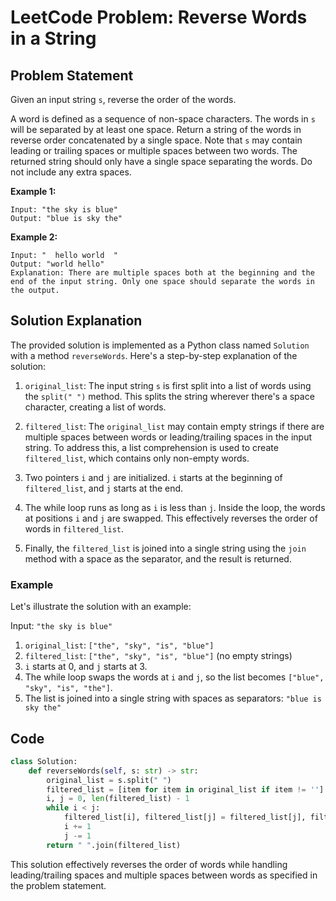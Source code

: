 # LeetCode Problem: Reverse Words in a String

## Problem Statement

Given an input string `s`, reverse the order of the words.

A word is defined as a sequence of non-space characters. The words in `s` will be separated by at least one space. Return a string of the words in reverse order concatenated by a single space. Note that `s` may contain leading or trailing spaces or multiple spaces between two words. The returned string should only have a single space separating the words. Do not include any extra spaces.

**Example 1:**
```
Input: "the sky is blue"
Output: "blue is sky the"
```

**Example 2:**
```
Input: "  hello world  "
Output: "world hello"
Explanation: There are multiple spaces both at the beginning and the end of the input string. Only one space should separate the words in the output.
```

## Solution Explanation

The provided solution is implemented as a Python class named `Solution` with a method `reverseWords`. Here's a step-by-step explanation of the solution:

1. `original_list`: The input string `s` is first split into a list of words using the `split(" ")` method. This splits the string wherever there's a space character, creating a list of words.

2. `filtered_list`: The `original_list` may contain empty strings if there are multiple spaces between words or leading/trailing spaces in the input string. To address this, a list comprehension is used to create `filtered_list`, which contains only non-empty words.

3. Two pointers `i` and `j` are initialized. `i` starts at the beginning of `filtered_list`, and `j` starts at the end.

4. The while loop runs as long as `i` is less than `j`. Inside the loop, the words at positions `i` and `j` are swapped. This effectively reverses the order of words in `filtered_list`.

5. Finally, the `filtered_list` is joined into a single string using the `join` method with a space as the separator, and the result is returned.

### Example

Let's illustrate the solution with an example:

Input: `"the sky is blue"`

1. `original_list`: `["the", "sky", "is", "blue"]`
2. `filtered_list`: `["the", "sky", "is", "blue"]` (no empty strings)
3. `i` starts at 0, and `j` starts at 3.
4. The while loop swaps the words at `i` and `j`, so the list becomes `["blue", "sky", "is", "the"]`.
5. The list is joined into a single string with spaces as separators: `"blue is sky the"`

## Code

```python
class Solution:
    def reverseWords(self, s: str) -> str:
        original_list = s.split(" ")
        filtered_list = [item for item in original_list if item != '']
        i, j = 0, len(filtered_list) - 1
        while i < j:
            filtered_list[i], filtered_list[j] = filtered_list[j], filtered_list[i]
            i += 1
            j -= 1
        return " ".join(filtered_list)
```

This solution effectively reverses the order of words while handling leading/trailing spaces and multiple spaces between words as specified in the problem statement.